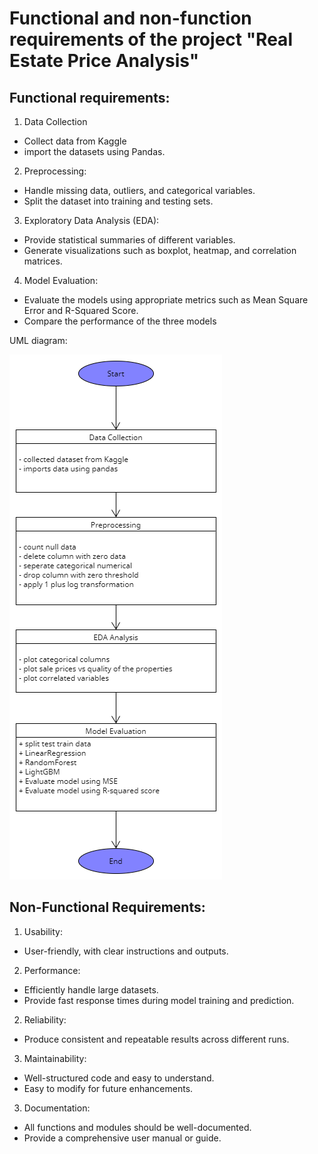 # Functional and non-function requirements of the project "Real Estate Price Analysis"

## Functional requirements:

1. Data Collection

- Collect data from Kaggle
- import the datasets using Pandas.

2. Preprocessing:

- Handle missing data, outliers, and categorical variables.
- Split the dataset into training and testing sets.

3. Exploratory Data Analysis (EDA):

- Provide statistical summaries of different variables.
- Generate visualizations such as boxplot, heatmap, and correlation matrices.

4. Model Evaluation:

- Evaluate the models using appropriate metrics such as Mean Square Error and R-Squared Score.
- Compare the performance of the three models

UML diagram:

![UML diagram of the EDA](UML_diagram.png)

## Non-Functional Requirements:

1. Usability:

- User-friendly, with clear instructions and outputs.

2. Performance:

- Efficiently handle large datasets.
- Provide fast response times during model training and prediction.

2. Reliability:

- Produce consistent and repeatable results across different runs.

3. Maintainability:

- Well-structured code and easy to understand.
- Easy to modify for future enhancements.

3. Documentation:

- All functions and modules should be well-documented.
- Provide a comprehensive user manual or guide.
